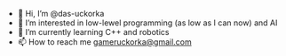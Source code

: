 - 👋 Hi, I’m @das-uckorka
- 👀 I’m interested in low-lewel programming (as low as I can now) and AI
- 🌱 I’m currently learning C++ and robotics
- 📫 How to reach me gameruckorka@gmail.com

<!---
das-uckorka/das-uckorka is a ✨ special ✨ repository because its `README.md` (this file) appears on your GitHub profile.
You can click the Preview link to take a look at your changes.
--->
